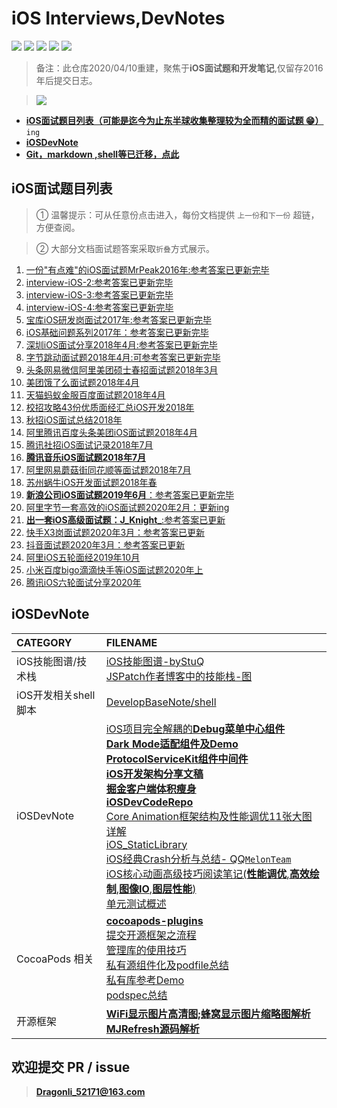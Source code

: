 # iOS Interviews,DevNotes 
</p>
<p align='left'>
<img src="https://img.shields.io/github/stars/DevDragonLi/iOSInterviewsAndDevNotes.svg">
<img src="https://img.shields.io/github/forks/DevDragonLi/iOSInterviewsAndDevNotes.svg">
<img src="https://img.shields.io/badge/platform-iOS-ff69b4.svg">
<img src="https://img.shields.io/badge/PR-welcome%20!-brightgreen.svg?colorA=a0cd34">
<img src="https://img.shields.io/packagist/l/doctrine/orm.svg">
</p>

> 备注：此仓库2020/04/10重建，聚焦于**iOS面试题和开发笔记**,仅留存2016年后提交日志。 

> ![](https://starcharts.herokuapp.com/DevDragonLi/iOSDevNotesAndInterviews.svg)  

- **[iOS面试题目列表（可能是迄今为止东半球收集整理较为全而精的面试题 😁）](#iOSinterview)** `ing`
- **[iOSDevNote](#iOSDevNote)**
- **[Git，markdown ,shell等已迁移，点此](https://github.com/DevDragonLi/DevelopBaseNote)**

## <a name="iOSinterview"></a> iOS面试题目列表

> ① 温馨提示：可从任意份点击进入，每份文档提供 `上一份`和`下一份` 超链，方便查阅。

> ② 大部分文档面试题答案采取`折叠`方式展示。

1. [一份"有点难"的iOS面试题MrPeak2016年:参考答案已更新完毕](./interview-iOS/01一份"有点难"的iOS面试题MrPeak2016年.md)
2. [interview-iOS-2:参考答案已更新完毕](./interview-iOS/02interview-iOS-2.md)                   
3. [interview-iOS-3:参考答案已更新完毕](./interview-iOS/03interview-iOS-3.md)                          
4. [interview-iOS-4:参考答案已更新完毕](./interview-iOS/04interview-iOS-4.md)                          
5. [宝库iOS研发岗面试2017年:参考答案已更新完毕](./interview-iOS/05iOS宝库iOS开发笔试题2017年.md)
6. [iOS基础问题系列2017年：参考答案已更新完毕](./interview-iOS/06iOS基础问题系列2017年.md)
7. [深圳iOS面试分享2018年4月:参考答案已更新完毕](./interview-iOS/07深圳iOS面试分享2018年4月.md)
8. [字节跳动面试题2018年4月:可参考答案已更新完毕](./interview-iOS/08字节跳动面试题：2018年4月.md)
9. [头条网易微信阿里美团硕士春招面试题2018年3月](./interview-iOS/09头条网易微信阿里美团硕士春招面试题2018年3月.md)
10. [美团饿了么面试题2018年4月](./interview-iOS/10美团饿了么面试题2018年4月.md)
11. [天猫蚂蚁金服百度面试题2018年4月](./interview-iOS/11天猫蚂蚁金服百度面试题2018年4月.md) 
12. [校招攻略43份优质面经汇总iOS开发2018年](./interview-iOS/12校招攻略43份优质面经汇总iOS开发2018年.md) 
13. [秋招iOS面试总结2018年](./interview-iOS/13秋招iOS面试总结2018年.md) 
14. [阿里腾讯百度头条美团iOS面试题2018年4月](./interview-iOS/14阿里腾讯百度头条美团iOS面试题2018年4月.md)                          
15. [腾讯社招iOS面试记录2018年7月](./interview-iOS/15腾讯社招iOS面试记录2018年7月.md)                          
16. [**腾讯音乐iOS面试题2018年7月**](./interview-iOS/16腾讯音乐iOS面试题2018年7月.md)                          
17. [阿里网易蘑菇街同花顺等面试题2018年7月](./interview-iOS/17阿里网易蘑菇街同花顺等面试题2018年7月.md)                           
18. [苏州蜗牛iOS开发面试题2018年春](./interview-iOS/18苏州蜗牛iOS开发面试题2018年春.md)
19. [**新浪公司iOS面试题2019年6月**：参考答案已更新完毕](./interview-iOS/19新浪公司iOS面试题2019年6月.md)
20. [阿里字节一套高效的iOS面试题2020年2月：更新ing](./interview-iOS/20阿里字节一套高效的iOS面试题2020年2月.md)                          
21. [**出一套iOS高级面试题：J_Knight_**:参考答案已更新](./interview-iOS/21出一套iOS高级面试题2018年7月.md)                          
22. [快手X3岗面试题2020年3月：参考答案已更新](./interview-iOS/22快手X3岗面试题2020年3月.md)
23. [抖音面试题2020年3月：参考答案已更新](./interview-iOS/23抖音面试题2020年3月.md)
24. [阿里iOS五轮面经2019年10月](./interview-iOS/24阿里iOS五轮面经2019年10月.md)
25. [小米百度bigo滴滴快手等iOS面试题2020年上](./interview-iOS/25小米百度bigo滴滴快手等iOS面试题2020年上.md)
26. [腾讯iOS六轮面试分享2020年](./interview-iOS/26腾讯iOS六轮面试分享2020年.md)


## <a name="iOSDevNote"></a> iOSDevNote

| CATEGORY | FILENAME |  
|:----|:----|
|iOS技能图谱/技术栈|[iOS技能图谱-byStuQ](./iOSNote/map-MobileDev-iOSDev.md)                          <br>[JSPatch作者博客中的技能栈-图](./images/iOS/iOSDev-bang.png)|
|iOS开发相关shell脚本|[DevelopBaseNote/shell](https://github.com/DevDragonLi/DevelopBaseNote#shell)|
|iOSDevNote|[iOS项目完全解耦的**Debug菜单中心组件**](https://github.com/DevDragonLi/iOSDebugKit)<br>[**Dark Mode适配组件及Demo**](https://github.com/DevDragonLi/LFLDarkModeKit)<br>[**ProtocolServiceKit组件中间件**](https://github.com/DevDragonLi/ProtocolServiceKit)<br>[**iOS开发架构分享文稿**](./iOSNote/iOS_architecture.pdf)<br>[**掘金客户端体积瘦身**](./iOSNote/iOSAppThin.md)<br>[**iOSDevCodeRepo**](https://github.com/DevDragonLi/iOSDevDemo)<br>[Core Animation框架结构及性能调优11张大图详解](https://github.com/DevDragonLi/Core-AnimationPerformanceOptimization)<br>[iOS_StaticLibrary](./iOSNote/iOS_StaticLibrary.md)<br>[iOS经典Crash分析与总结- QQ`MelonTeam`](https://github.com/DevDragonLi/iOSDevDemo)<br>[iOS核心动画高级技巧阅读笔记(**性能调优**,**高效绘制**,**图像IO**,**图层性能**)](./iOSNote/iOSCoreAnimationNote.md)<br>[单元测试概述](./iOSNote/UnitTesting.md)|
|CocoaPods 相关 |[**cocoapods-plugins**](./iOSNote/CocoaPods/cocoapods-plugins.md)<br>[提交开源框架之流程](./iOSNote/CocoaPods/cocoapods-podspec.md)<br>[管理库的使用技巧](./iOSNote/CocoaPods/cocoapods-podspec.md)<br>[私有源组件化及podfile总结](./iOSNote/CocoaPods/Podfile.md)<br>[私有库参考Demo](https://github.com/DevDragonLi/iOSDevDemo/tree/master/1-DevDemo/PodPrivate_demo)<br>[podspec总结](./iOSNote/CocoaPods/podspec.md)|
|开源框架|**[WiFi显示图片高清图;蜂窝显示图片缩略图解析](./iOSNote/Analyze/SDWebImage/网络网络状态不同加载图片.md)**<br>**[MJRefresh源码解析](./iOSNote/Analyze/MJRefresh/MJRefresh.md)**|

## 欢迎提交 PR / issue

> **Dragonli_52171@163.com**
